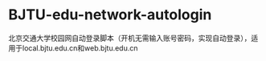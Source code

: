 # BJTU-edu-network-autologin
北京交通大学校园网自动登录脚本（开机无需输入账号密码，实现自动登录），适用于local.bjtu.edu.cn和web.bjtu.edu.cn
